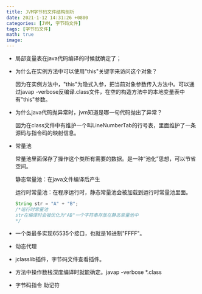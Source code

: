 ```yaml
---
title: JVM字节码文件结构剖析
date: 2021-1-12 14:31:26 +0800
categories: [JVM, 字节码文件]
tags: [字节码文件]
math: true
image: 
---
```


- 局部变量表在java代码编译的时候就确定了；

- 为什么在实例方法中可以使用"this"关键字来访问这个对象？

  因为在实例方法中，"this"为隐式入参，把当前对象参数传入方法中。可以通过javap -verbose反编译.class文件，在空的构造方法中的本地变量表中有"this"参数。

- 为什么java代码抛异常时，jvm知道是哪一句代码抛出了异常？

  因为在class文件中有维护一个叫LineNumberTab的行号表，里面维护了一条源码与指令码的映射信息。

- 常量池

  常量池里面保存了操作这个类所有需要的数据。是一种“池化”思想，可以节省空间。

  静态常量池：在java文件编译后产生

  运行时常量池：在程序运行时，静态常量池会被加载到运行时常量池里面。

  ~~~java
  String str = "A" + "B";
  /*运行时常量池
  str在编译时会被优化为"AB"一个字符串存放在静态常量池中
  */
  ~~~

- 一个类最多实现65535个接口，也就是16进制"FFFF"。

- 动态代理

- jclasslib插件，字节码文件查看插件。

- 方法中操作数栈深度编译时就能确定。javap -verbose *.class

- 字节码指令 助记符